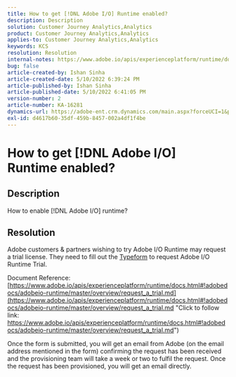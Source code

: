 ```yaml
---
title: How to get [!DNL Adobe I/O] Runtime enabled?
description: Description
solution: Customer Journey Analytics,Analytics
product: Customer Journey Analytics,Analytics
applies-to: Customer Journey Analytics,Analytics
keywords: KCS
resolution: Resolution
internal-notes: https://www.adobe.io/apis/experienceplatform/runtime/docs.html#!adobedocs/adobeio-runtime/master/README.md
bug: false
article-created-by: Ishan Sinha
article-created-date: 5/10/2022 6:39:24 PM
article-published-by: Ishan Sinha
article-published-date: 5/10/2022 6:41:05 PM
version-number: 2
article-number: KA-16281
dynamics-url: https://adobe-ent.crm.dynamics.com/main.aspx?forceUCI=1&pagetype=entityrecord&etn=knowledgearticle&id=1ee66c7f-90d0-ec11-a7b5-0022480a8753
exl-id: d4617b60-35df-459b-8457-002a4df1f4be
---
```

# How to get [!DNL Adobe I/O] Runtime enabled?

## Description


How to enable [!DNL Adobe I/O] runtime?


## Resolution


Adobe customers & partners wishing to try Adobe I/O Runtime may request a trial license. They need to fill out the [Typeform](https://adobeio.typeform.com/to/RWhT8Y) to request Adobe I/O Runtime Trial.

Document Reference:
[https://www.adobe.io/apis/experienceplatform/runtime/docs.html#!adobedocs/adobeio-runtime/master/overview/request_a_trial.md](https://www.adobe.io/apis/experienceplatform/runtime/docs.html#!adobedocs/adobeio-runtime/master/overview/request_a_trial.md "Click to follow link: https://www.adobe.io/apis/experienceplatform/runtime/docs.html#!adobedocs/adobeio-runtime/master/overview/request_a_trial.md")

Once the form is submitted, you will get an email from Adobe (on the email address mentioned in the form) confirming the request has been received and the provisioning team will take a week or two to fulfil the request. Once the request has been provisioned, you will get an email directly.
